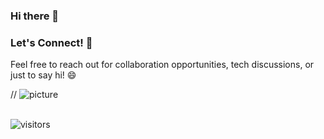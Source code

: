 ### Hi there 👋


### Let's Connect! 🤝
Feel free to reach out for collaboration opportunities, tech discussions, or just to say hi! 😄

// ![picture](https://raw.githubusercontent.com/saadeghi/saadeghi/master/dino.gif)
<br />
<br />

 ![visitors](https://visitor-badge.laobi.icu/badge?page_id=ApurvShh007.ApurvShah007)


